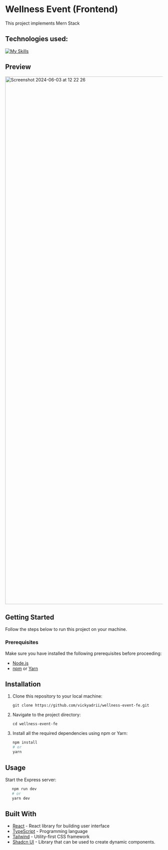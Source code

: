 # Wellness Event (Frontend)
This project implements Mern Stack

## Technologies used:
[![My Skills](https://skillicons.dev/icons?i=react,ts,tailwind)](https://skillicons.dev)

## Preview

<img width="1680" alt="Screenshot 2024-06-03 at 12 22 26" src="https://github.com/vickyadrii/wellness-event-fe/assets/76042524/b26599ba-e4be-4359-b44f-24ecccf023a4">


## Getting Started

Follow the steps below to run this project on your machine.

### Prerequisites

Make sure you have installed the following prerequisites before proceeding:

- [Node.js](https://nodejs.org/)
- [npm](https://www.npmjs.com/) or [Yarn](https://yarnpkg.com/)

## Installation

1. Clone this repository to your local machine:

   ```git clone https://github.com/vickyadrii/wellness-event-fe.git```

2. Navigate to the project directory:

   ```cd wellness-event-fe```
3. Install all the required dependencies using npm or Yarn:
   ````bash
   npm install
   # or
   yarn
   ````

## Usage

Start the Express server:

````bash
   npm run dev
   # or
   yarn dev
   ````

## Built With
- [React](https://react.dev/) - React library for building user interface
- [TypeScript](https://www.typescriptlang.org/) - Programming language
- [Tailwind](https://tailwindcss.com/) - Utility-first CSS framework
- [Shadcn UI](https://ui.shadcn.com/) - Library that can be used to create dynamic components.
